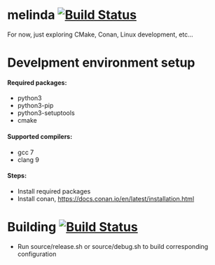 # melinda [![Build Status](https://travis-ci.org/jan-kelemen/melinda.svg?branch=master)](https://travis-ci.org/jan-kelemen/melinda)
For now, just exploring CMake, Conan, Linux development, etc...

# Develpment environment setup
#### Required packages:
* python3
* python3-pip
* python3-setuptools
* cmake

#### Supported compilers:
* gcc 7
* clang 9

#### Steps:
* Install required packages
* Install conan, https://docs.conan.io/en/latest/installation.html

# Building [![Build Status](https://travis-ci.org/jan-kelemen/melinda.svg?branch=master)](https://travis-ci.org/jan-kelemen/melinda)
* Run source/release.sh or source/debug.sh to build corresponding configuration

